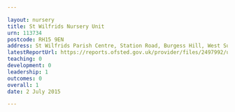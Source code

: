 ```yaml
---

layout: nursery
title: St Wilfrids Nursery Unit
urn: 113734
postcode: RH15 9EN
address: St Wilfrids Parish Centre, Station Road, Burgess Hill, West Sussex, RH15 9EN
latestReportUrl: https://reports.ofsted.gov.uk/provider/files/2497992/urn/113734.pdf
teaching: 0
development: 0
leadership: 1
outcomes: 0
overall: 1
date: 2 July 2015

---
```

